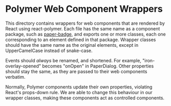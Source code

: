 # Polymer Web Component Wrappers

This directory contains wrappers for web components that are rendered by React using react-polymer. Each file has the same name as a component package, such as [paper-badge](https://www.webcomponents.org/element/PolymerElements/paper-badge), and exports one or more classes, each one corresponding to an element defined in that package. Wrapper classes should have the same name as the original elements, except in UpperCamelCase instead of snake-case.

Events should *always* be renamed, and shortened. For example, "iron-overlay-opened" becomes "onOpen" in PaperDialog. Other properties should stay the same, as they are passed to their web components verbatim.

Normally, Polymer components update their own properties, violating React's props-down rule. We are able to change this behaviour in our wrapper classes, making these components act as controlled components.
